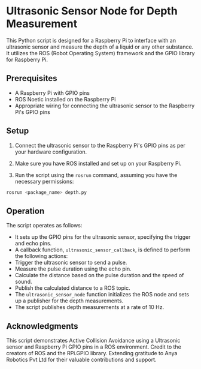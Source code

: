# Ultrasonic Sensor Node for Depth Measurement

This Python script is designed for a Raspberry Pi to interface with an ultrasonic sensor and measure the depth of a liquid or any other substance. It utilizes the ROS (Robot Operating System) framework and the GPIO library for Raspberry Pi.

## Prerequisites

- A Raspberry Pi with GPIO pins
- ROS Noetic installed on the Raspberry Pi
- Appropriate wiring for connecting the ultrasonic sensor to the Raspberry Pi's GPIO pins

## Setup

1. Connect the ultrasonic sensor to the Raspberry Pi's GPIO pins as per your hardware configuration.

2. Make sure you have ROS installed and set up on your Raspberry Pi.

3. Run the script using the `rosrun` command, assuming you have the necessary permissions:
```bash
rosrun <package_name> depth.py
```


## Operation

The script operates as follows:

- It sets up the GPIO pins for the ultrasonic sensor, specifying the trigger and echo pins.
- A callback function, `ultrasonic_sensor_callback`, is defined to perform the following actions:
- Trigger the ultrasonic sensor to send a pulse.
- Measure the pulse duration using the echo pin.
- Calculate the distance based on the pulse duration and the speed of sound.
- Publish the calculated distance to a ROS topic.
- The `ultrasonic_sensor_node` function initializes the ROS node and sets up a publisher for the depth measurements.
- The script publishes depth measurements at a rate of 10 Hz.

## Acknowledgments
This script demonstrates Active Collision Avoidance using a Ultrasonic sensor and Raspberry Pi GPIO pins in a ROS environment. Credit to the creators of ROS and the RPi.GPIO library. Extending gratitude to Anya Robotics Pvt Ltd for their valuable contributions and support.
